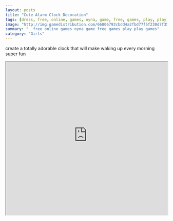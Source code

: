 ```yaml
---
layout: posts
title: "Cute Alarm Clock Decoration"
tags: [dress, free, online, games, oyna, game, free, games, play, play, games]
image: "http://img.gamedistribution.com/66806793cbdd4a2fbd77f5f230d7f357.jpg"
summary: "  free online games oyna game free games play play games"
category: "Girls"
---
```


create a totally adorable clock that will make waking up every morning super fun

<iframe width="100%" height="480px;" src="http://flash.gamedistribution.com?game=66806793cbdd4a2fbd77f5f230d7f357"></iframe>